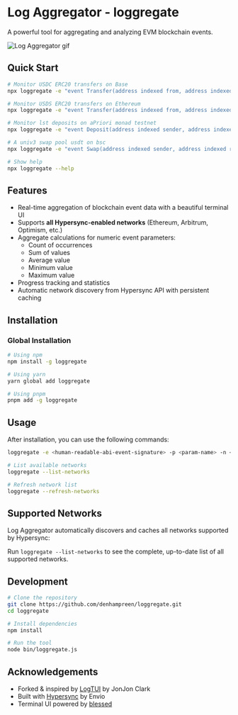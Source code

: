 # Log Aggregator - loggregate

A powerful tool for aggregating and analyzing EVM blockchain events.

![Log Aggregator gif](./log-aggregator.gif)

## Quick Start

```bash
# Monitor USDC ERC20 transfers on Base
npx loggregate -e "event Transfer(address indexed from, address indexed to, uint256 value)" -n base -p "value" -c "0x833589fCD6eDb6E08f4c7C32D4f71b54bdA02913" -d 6

# Monitor USDS ERC20 transfers on Ethereum
npx loggregate -e "event Transfer(address indexed from, address indexed to, uint256 value)" -n eth -p "value" -c "0xdC035D45d973E3EC169d2276DDab16f1e407384F" -d 18

# Monitor lst deposits on aPriori monad testnet
npx loggregate -e "event Deposit(address indexed sender, address indexed owner, uint256 assets, uint256 shares)" -n monad-testnet -p "assets" -c "0xb2f82D0f38dc453D596Ad40A37799446Cc89274A" -d 18

# A univ3 swap pool usdt on bsc
npx loggregate -e "event Swap(address indexed sender, address indexed recipient, int256 deltaQty0, int256 deltaQty1, uint160 sqrtP, uint128 liquidity, int24 currentTick)" -p "deltaQty0" -n bsc -c "0xF987939b9ea7a43d9e6A39F6542749BB8AFb09BB" -d 18

# Show help
npx loggregate --help
```

## Features

- Real-time aggregation of blockchain event data with a beautiful terminal UI
- Supports **all Hypersync-enabled networks** (Ethereum, Arbitrum, Optimism, etc.)
- Aggregate calculations for numeric event parameters:
  - Count of occurrences
  - Sum of values
  - Average value
  - Minimum value
  - Maximum value
- Progress tracking and statistics
- Automatic network discovery from Hypersync API with persistent caching

## Installation

### Global Installation

```bash
# Using npm
npm install -g loggregate

# Using yarn
yarn global add loggregate

# Using pnpm
pnpm add -g loggregate
```

## Usage

After installation, you can use the following commands:

```bash
loggregate -e <human-readable-abi-event-signature> -p <param-name> -n <network> -d <decimals>

# List available networks
loggregate --list-networks

# Refresh network list
loggregate --refresh-networks
```

## Supported Networks

Log Aggregator automatically discovers and caches all networks supported by Hypersync:

Run `loggregate --list-networks` to see the complete, up-to-date list of all supported networks.

## Development

```bash
# Clone the repository
git clone https://github.com/denhampreen/loggregate.git
cd loggregate

# Install dependencies
npm install

# Run the tool
node bin/loggregate.js
```

## Acknowledgements

- Forked & inspired by [LogTUI](https://github.com/moose-code/logtui) by JonJon Clark
- Built with [Hypersync](https://docs.envio.dev/docs/HyperIndex/overview) by Envio
- Terminal UI powered by [blessed](https://github.com/chjj/blessed)
